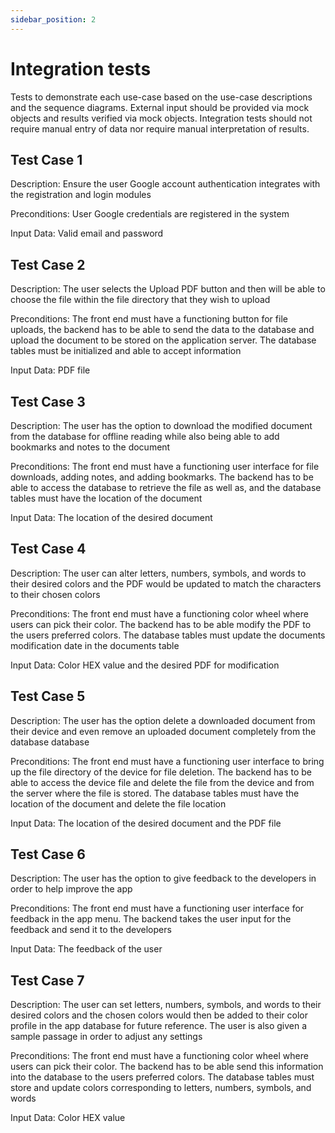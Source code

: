 ```yaml
---
sidebar_position: 2
---
```

# Integration tests

Tests to demonstrate each use-case based on the use-case descriptions and the sequence diagrams. External input should be provided via mock objects and results verified via mock objects. Integration tests should not require manual entry of data nor require manual interpretation of results.

## Test Case 1

Description: Ensure the user Google account authentication integrates with the registration and login modules

Preconditions: User Google credentials are registered in the system

Input Data: Valid email and password

## Test Case 2

Description: The user selects the Upload PDF button and then will be able to choose the file within the file directory that they wish to upload

Preconditions: The front end must have a functioning button for file uploads, the backend has to be able to send the data to the database and upload the document to be stored on the application server. The database tables must be initialized and able to accept information

Input Data: PDF file

## Test Case 3

Description: The user has the option to download the modified document from the database for offline reading while also being able to add bookmarks and notes to the document

Preconditions: The front end must have a functioning user interface for file downloads, adding notes, and adding bookmarks. The backend has to be able to access the database to retrieve the file as well as, and the database tables must have the location of the document

Input Data: The location of the desired document

## Test Case 4

Description: The user can alter letters, numbers, symbols, and words to their desired colors and the PDF would be updated to match the characters to their chosen colors

Preconditions: The front end must have a functioning color wheel where users can pick their color. The backend has to be able modify the PDF to the users preferred colors. The database tables must update the documents modification date in the documents table

Input Data: Color HEX value and the desired PDF for modification

## Test Case 5

Description: The user has the option delete a downloaded document from their device and even remove an uploaded document completely from the database database

Preconditions: The front end must have a functioning user interface to bring up the file directory of the device for file deletion. The backend has to be able to access the device file and delete the file from the device and from the server where the file is stored. The database tables must have the location of the document and delete the file location

Input Data: The location of the desired document and the PDF file

## Test Case 6

Description: The user has the option to give feedback to the developers in order to help improve the app

Preconditions: The front end must have a functioning user interface for feedback in the app menu. The backend takes the user input for the feedback and send it to the developers

Input Data: The feedback of the user

## Test Case 7

Description: The user can set letters, numbers, symbols, and words to their desired colors and the chosen colors would then be added to their color profile in the app database for future reference. The user is also given a sample passage in order to adjust any settings

Preconditions: The front end must have a functioning color wheel where users can pick their color. The backend has to be able send this information into the database to the users preferred colors. The database tables must store and update colors corresponding to letters, numbers, symbols, and words

Input Data: Color HEX value
